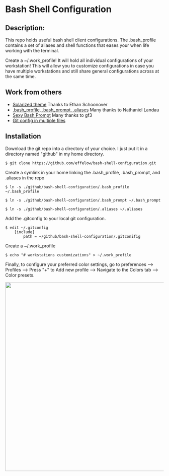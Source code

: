 # Bash Shell Configuration

##  Description: 
This repo holds useful bash shell client configurations. The .bash_profile contains a set of aliases and shell functions that eases your when life working with the terminal.

Create a ~/.work_profile! It will hold all individual configurations of your workstation! This will allow you to customize configurations in case you have multiple workstations and still share general configurations across at the same time. 

## Work from others

* [Solarized theme] Thanks to Ethan Schoonover
* [.bash_profile, .bash_prompt, .aliases] Many thanks to Nathaniel Landau
* [Sexy Bash Prompt] Many thanks to gf3
* [Git config in multiple files]


[Solarized theme]:                          http://ethanschoonover.com/solarized
[.bash_profile, .bash_prompt, .aliases]:    https://gist.github.com/natelandau/10654137
[Sexy Bash Prompt]:                         https://github.com/gf3/dotfiles
[Git config in multiple files]:
https://github.com/ciukes/CommonGitConf

## Installation

Download the git repo into a directory of your choice. I just put it in a directory named "github" in my home directory.

```console
$ git clone https://github.com/effelow/bash-shell-configuration.git
```

Create a symlink in your home linking the .bash_profile, .bash_prompt, and .aliases in the repo

```console
$ ln -s ./github/bash-shell-configuration/.bash_profile ~/.bash_profile
```

```console
$ ln -s ./github/bash-shell-configuration/.bash_prompt ~/.bash_prompt
```

```console
$ ln -s ./github/bash-shell-configuration/.aliases ~/.aliases
```

Add the .gitconfig to your local git configuration. 

```console
$ edit ~/.gitconfig
    [include]
        path = ~/github/bash-shell-configuration/.gitconifig
```

Create a ~/.work_profile

```console
$ echo "# workstations customizations" > ~/.work_profile
```

Finally, to configure your preferred color settings, go to preferences --> Profiles --> Press "+" to Add new profile --> Navigate to the Colors tab --> Color presets. 

<img src="images/solarized_dark.png" width="600" >

